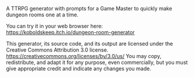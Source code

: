 A TTRPG generator with prompts for a Game Master to quickly make dungeon rooms one at a time.

You can try it in your web browser here: https://koboldskeep.itch.io/dungeon-room-generator

This generator, its source code, and its output are licensed under the Creative Commons Attribution 3.0 license. https://creativecommons.org/licenses/by/3.0/us/
You may copy, redistribute, and adapt it for any purpose, even commercially, but you must give appropriate credit and indicate any changes you made.
